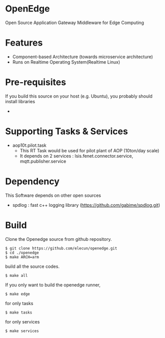 # OpenEdge
Open Source Application Gateway Middleware for Edge Computing

# Features
* Component-based Architecture (towards microservice architecture)
* Runs on Realtime Operating System(Realtime Linux)

# Pre-requisites
If you build this source on your host (e.g. Ubuntu), you probably should install libraries

* 

# Supporting Tasks & Services
* aop10t.pilot.task
  - This RT Task would be used for pilot plant of AOP (10ton/day scale)
  - It depends on 2 services : lsis.fenet.connector.service, mqtt.publisher.service

# Dependency
This Software depends on other open sources

* spdlog : fast c++ logging library (https://github.com/gabime/spdlog.git)


# Build
Clone the Openedge source from github repository.
```
$ git clone https://github.com/elecun/openedge.git
$ cd ./openedge
$ make ARCH=arm
```

build all the source codes.
```
$ make all
```

If you only want to build the openedge runner,
```
$ make edge
```

for only tasks
```
$ make tasks
```

for only services
```
$ make services
```
